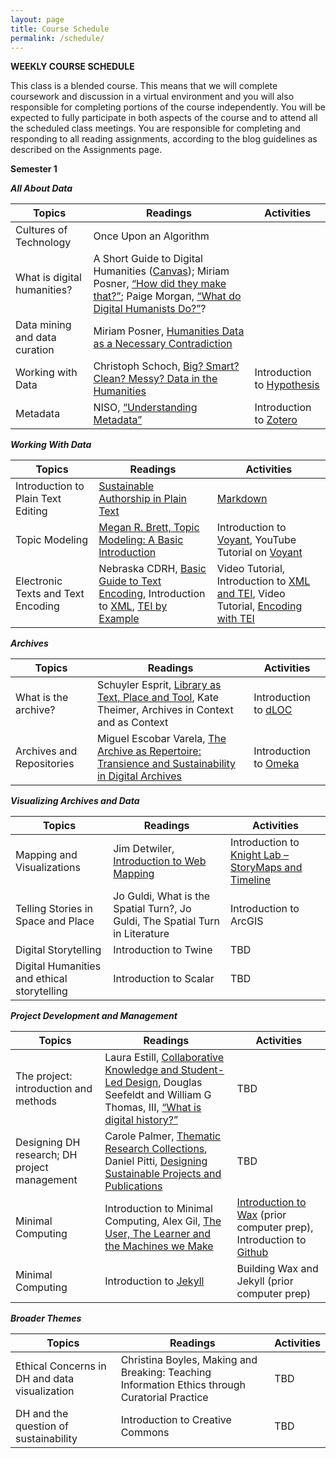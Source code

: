 ```yaml
---
layout: page
title: Course Schedule
permalink: /schedule/
---
```


__WEEKLY COURSE SCHEDULE__

This class is a blended course. This means that we will complete coursework and discussion in a virtual environment and you will also responsible for completing portions of the course independently. You will be expected to fully participate in both aspects of the course and to attend all the scheduled class meetings.  You are responsible for completing and responding to all reading assignments, according to the blog guidelines as described on the Assignments page.

__Semester 1__

***All About Data***   

|	Topics  |	Readings  |	Activities |
| ------------ |  ---------- |  ----------- |    
| Cultures of Technology | Once Upon an Algorithm | | 
| What is digital humanities? | A Short Guide to Digital Humanities ([Canvas](assets/shortguide_dh.pdf)); Miriam Posner, [“How did they make that?”](http://miriamposner.com/blog/how-did-they-make-that/); Paige Morgan, [“What do Digital Humanists Do?”](https://schuyleresprit.com/his115/wp-content/uploads/2021/09/What-do-digital-humanists-do.pdf)? | 
| Data mining and data curation | Miriam Posner, [Humanities Data as a Necessary Contradiction](http://miriamposner.com/blog/humanities-data-a-necessary-contradiction/) | |
| Working with Data | Christoph Schoch, [Big? Smart? Clean? Messy? Data in the Humanities](http://journalofdigitalhumanities.org/2-3/big-smart-clean-messy-data-in-the-humanities/) | Introduction to [Hypothesis](https://github.com/) | 
| Metadata | NISO, [“Understanding Metadata”](https://www.lter.uaf.edu/metadata_files/UnderstandingMetadata.pdf) | Introduction to [Zotero](https://www.zotero.org/) |
 
***Working With Data***  

|	Topics  |	Readings  |	Activities |
| ------------ |  ---------- |  ----------- | 
| Introduction to Plain Text Editing | [Sustainable Authorship in Plain Text](https://programminghistorian.org/en/lessons/sustainable-authorship-in-plain-text-using-pandoc-and-markdown)| [Markdown](https://programminghistorian.org/en/lessons/getting-started-with-markdown) | 
| Topic Modeling |	[Megan R. Brett, Topic Modeling: A Basic Introduction](http://journalofdigitalhumanities.org/2-1/topic-modeling-a-basic-introduction-by-megan-r-brett/) |  Introduction to [Voyant](https://voyant-tools.org/), YouTube Tutorial on [Voyant](https://www.youtube.com/watch?v=OtW5qo3Y2Sc&feature=youtu.be) | 
| Electronic Texts and Text Encoding | Nebraska CDRH, [Basic Guide to Text Encoding](https://cdrh.unl.edu/articles/basicguide), Introduction to [XML](https://tei-c.org/release/doc/tei-p5-doc/en/html/SG.html), [TEI by Example](https://teibyexample.org/tests/TBED02v00.htm) | Video Tutorial, Introduction to [XML and TEI](https://app.vidgrid.com/view/CvNo3N6ZI9Ey/?sr=vNo00R), Video Tutorial, [Encoding with TEI](https://app.vidgrid.com/view/Oe9Imd6VRiwF/?sr=QVuM6E) |

***Archives***  

|	Topics  |	Readings  |	Activities |
| ------------ |  ---------- |  ----------- | 
|What is the archive?| Schuyler Esprit, [Library as Text, Place and Tool](https://schuyleresprit.com/esprit/portfolio/topography-topology-typography-the-library-as-place-text-and-tool-in-caribbean-digital-research-classrooms/), Kate Theimer, Archives in Context and as Context |Introduction to [dLOC](https://dloc.com/) |
| Archives and Repositories | Miguel Escobar Varela, [The Archive as Repertoire: Transience and Sustainability in Digital Archives](http://www.digitalhumanities.org/dhq/vol/10/4/000269/000269.html) | Introduction to [Omeka](https://omeka.org/) | 

***Visualizing Archives and Data***  

|	Topics  |	Readings  |	Activities |
| ------------ |  ---------- |  ----------- | 
| Mapping and Visualizations | Jim Detwiler, [Introduction to Web Mapping](https://web.archive.org/web/20100731081233/https://www.e-education.psu.edu/geog863/book/export/html/1904) | Introduction to [Knight Lab – StoryMaps and Timeline](https://knightlab.northwestern.edu/projects/) | 
| Telling Stories in Space and Place |	Jo Guldi, What is the Spatial Turn?, Jo Guldi, The Spatial Turn in Literature | Introduction to ArcGIS	|
| Digital Storytelling |  Introduction to Twine | TBD |
| Digital Humanities and ethical storytelling | Introduction to Scalar	| TBD | 

***Project Development and Management***    

|	Topics  |	Readings  |	Activities |
| ------------ |  ---------- |  ----------- | 
| The project: introduction and methods | Laura Estill, [Collaborative Knowledge and Student-Led Design](http://digitalhumanities.org:8081/dhq/vol/11/3/000320/000320.html), Douglas Seefeldt and William G Thomas, III, [“What is digital history?”](https://digitalcommons.unl.edu/cgi/viewcontent.cgi?article=1097&context=historyfacpub) | TBD | 
| Designing DH research; DH project management | Carole Palmer, [Thematic Research Collections](https://companions.digitalhumanities.org/DH/?chapter=content/9781405103213_chapter_24.html), Daniel Pitti, [Designing Sustainable Projects and Publications](https://companions.digitalhumanities.org/DH/?chapter=content/9781405103213_chapter_31.html) | TBD | 
| Minimal Computing	| Introduction to Minimal Computing,  Alex Gil, [The User, The Learner and the Machines we Make](https://go-dh.github.io/mincomp/thoughts/2015/05/21/user-vs-learner/) | [Introduction to Wax](https://minicomp.github.io/wax/) (prior computer prep), Introduction to [Github](https://github.com) |
| Minimal Computing | Introduction to [Jekyll](https://jekyllrb.com/) | Building Wax and Jekyll (prior computer prep) |

***Broader Themes***

|	Topics  |	Readings  |	Activities |
| ------------ |  ---------- |  ----------- | 
| Ethical Concerns in DH and data visualization| Christina Boyles, Making and Breaking: Teaching Information Ethics through Curatorial Practice |	TBD |
| DH and the question of sustainability	| Introduction to Creative Commons	| TBD | 
